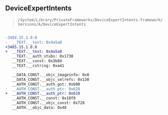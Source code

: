## DeviceExpertIntents

> `/System/Library/PrivateFrameworks/DeviceExpertIntents.framework/Versions/A/DeviceExpertIntents`

```diff

-3404.15.1.0.0
-  __TEXT.__text: 0x4a5a8
+3405.15.1.0.0
+  __TEXT.__text: 0x4a5a0
   __TEXT.__auth_stubs: 0x1730
   __TEXT.__const: 0x3b04
   __TEXT.__cstring: 0xa41

   __DATA_CONST.__objc_imageinfo: 0x8
   __DATA_CONST.__objc_selrefs: 0x130
   __AUTH_CONST.__auth_got: 0xb98
-  __AUTH_CONST.__auth_ptr: 0x628
+  __AUTH_CONST.__auth_ptr: 0x610
   __AUTH_CONST.__const: 0x18f8
   __AUTH_CONST.__objc_const: 0x728
   __AUTH.__objc_data: 0x48

```
